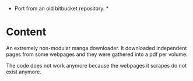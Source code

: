 * Port from an old bitbucket repository. *

# Content

An extremely non-modular manga downloader. It downloaded independent pages from some webpages and they were gathered into a pdf per volume.

The code does not work anymore because the webpages it scrapes do not exist anymore. 